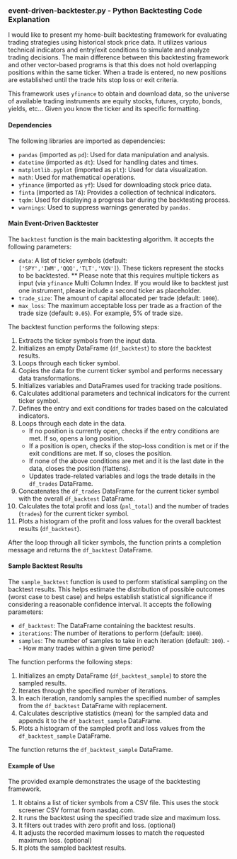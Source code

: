 
### event-driven-backtester.py - Python Backtesting Code Explanation

I would like to present my home-built backtesting framework for evaluating trading strategies using historical stock price data. It utilizes various technical indicators and entry/exit conditions to simulate and analyze trading decisions. The main difference between this backtesting framework and other vector-based programs is that this does not hold overlapping positions within the same ticker. When a trade is entered, no new positions are established until the trade hits stop loss or exit criteria.

This framework uses `yfinance` to obtain and download data, so the universe of available trading instruments are equity stocks, futures, crypto, bonds, yields, etc... Given you know the ticker and its specific formatting.

#### Dependencies

The following libraries are imported as dependencies:
- `pandas` (imported as `pd`): Used for data manipulation and analysis.
- `datetime` (imported as `dt`): Used for handling dates and times.
- `matplotlib.pyplot` (imported as `plt`): Used for data visualization.
- `math`: Used for mathematical operations.
- `yfinance` (imported as `yf`): Used for downloading stock price data.
- `finta` (imported as `TA`): Provides a collection of technical indicators.
- `tqdm`: Used for displaying a progress bar during the backtesting process.
- `warnings`: Used to suppress warnings generated by `pandas`.

#### Main Event-Driven Backtester

The `backtest` function is the main backtesting algorithm. It accepts the following parameters:
- `data`: A list of ticker symbols (default: `['SPY','IWM','QQQ','TLT','VXN']`). These tickers represent the stocks to be backtested. ** Please note that this requires multiple tickers as input (via `yfinance` Multi Column Index. If you would like to backtest just one instrument, please include a second ticker as placeholder.
- `trade_size`: The amount of capital allocated per trade (default: `1000`).
- `max_loss`: The maximum acceptable loss per trade as a fraction of the trade size (default: `0.05`). For example, 5% of trade size.

The backtest function performs the following steps:

1. Extracts the ticker symbols from the input data.
2. Initializes an empty DataFrame (`df_backtest`) to store the backtest results.
3. Loops through each ticker symbol.
4. Copies the data for the current ticker symbol and performs necessary data transformations.
5. Initializes variables and DataFrames used for tracking trade positions.
6. Calculates additional parameters and technical indicators for the current ticker symbol.
7. Defines the entry and exit conditions for trades based on the calculated indicators.
8. Loops through each date in the data.
   - If no position is currently open, checks if the entry conditions are met. If so, opens a long position.
   - If a position is open, checks if the stop-loss condition is met or if the exit conditions are met. If so, closes the position.
   - If none of the above conditions are met and it is the last date in the data, closes the position (flattens).
   - Updates trade-related variables and logs the trade details in the `df_trades` DataFrame.
9. Concatenates the `df_trades` DataFrame for the current ticker symbol with the overall `df_backtest` DataFrame.
10. Calculates the total profit and loss (`pnl_total`) and the number of trades (`trades`) for the current ticker symbol.
11. Plots a histogram of the profit and loss values for the overall backtest results (`df_backtest`).

After the loop through all ticker symbols, the function prints a completion message and returns the `df_backtest` DataFrame.

#### Sample Backtest Results

The `sample_backtest` function is used to perform statistical sampling on the backtest results. This helps estimate the distribution of possible outcomes (worst case to best case) and helps establish statistical significance if considering a reasonable confidence interval. It accepts the following parameters:
- `df_backtest`: The DataFrame containing the backtest results.
- `iterations`: The number of iterations to perform (default: `1000`).
- `samples`: The number of samples to take in each iteration (default: `100`). -- How many trades within a given time period?

The function performs the following steps:

1. Initializes an empty DataFrame (`df_backtest_sample`) to store the sampled results.
2. Iterates through the specified number of iterations.
3. In each iteration, randomly samples the specified number of samples from the `df_backtest` DataFrame with replacement.
4. Calculates descriptive statistics (mean) for the sampled data and appends it to the `df_backtest_sample` DataFrame.
5. Plots a histogram of the sampled profit and loss values from the `df_backtest_sample` DataFrame.

The function returns the `df_backtest_sample` DataFrame.

#### Example of Use

The provided example demonstrates the usage of the backtesting framework.

1. It obtains a list of ticker symbols from a CSV file. This uses the stock screener CSV format from nasdaq.com.
2. It runs the backtest using the specified trade size and maximum loss.
3. It filters out trades with zero profit and loss. (optional)
4. It adjusts the recorded maximum losses to match the requested maximum loss. (optional)
5. It plots the sampled backtest results.
